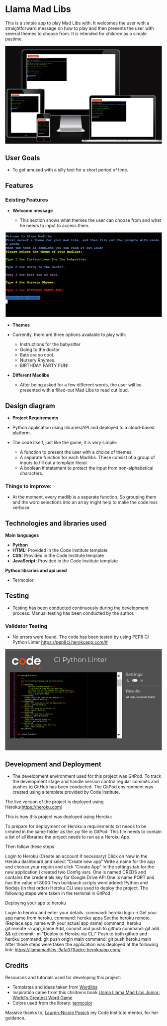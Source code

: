 #  Llama Mad Libs

This is a simple app to play Mad Libs with. It welcomes the user with a straightforward message on how to play and then presents the user with several themes to choose from. It is intended for children as a simple pastime.

![Responsive Mockup](assets/readme-screenshots/responsive-mockup.png)

## User Goals 

 - To get amused with a silly text for a short period of time.


## Features 

### Existing Features

- __Welcome message__

  - This section shows what  themes the user can choose from and what he needs to input to access them.

![main](assets/readme-screenshots/play-game.png)

- __Themes__

 - Currently, there are three options available to play with: 
   - Instructions for the babysitter
   - Going to the doctor
   - Bats are so cool.
   - Nursery Rhymes.
   - BIRTHDAY PARTY FUN!

- __Different Madlibs__

  - After being asked for a few different words, the user will be presented with a filled-out Mad Libs to read out loud.

## Design diagram 

- __Project Requirements__

 - Python application using libraries/API and deployed to a cloud-based platform.
 - The code itself, just like the game, it is very simple:
   - A function to present the user with a choice of themes. 
   - A separate function for each Madlibs. These consist of a group of inputs to fill out a template literal.
   - A boolean if statement to protect the input from non-alphabetical characters.


### Things to improve:

- At the moment,  every madlib is a separate function. So grouping them  and the word selections into an array might help to make the code less verbose.


## Technologies and libraries used

__Main languages__

- __Python__
-  __HTML:__ Provided in the Code Institute template
-  __CSS:__ Provided in the Code Institute template
-  __JavaScript:__ Provided in the Code Institute template

__Python libraries and api used__

-  Termcolor

## Testing 

- Testing has been conducted continuously during the development process. Manual testing has been conducted by the author.

### Validator Testing 

  - No errors were found. The code has been tested by using PEP8 CI Python Linter https://pep8ci.herokuapp.com/#

![pep8](assets/readme-screenshots/pep8.png)

## Development and Deployment
 
- The development environment used for this project was GitPod. To track the development stage and handle version control regular commits and pushes to GitHub has been conducted. The GitPod environment was created using a template provided by Code Institute.

The live version of the project is deployed using Heroku(https://heroku.com)

This is how this project was deployed using Heroku:

To prepare for deployment on Heroku a requirements.txt needs to be created in the same folder as the .py file in GitPod. This file needs to contain a list of all libraries the project needs to run as a Heroku App.

Then follow these steps:

Login to Heroku (Create an account if necessary)
Click on New in the Heroku dashboard and select ”Create new app”
Write a name for the app and choose your region and click ”Create App”
In the settings tab for the new application I created two Config vars.
One is named CREDS and contains the credentials key for Google Drive API
One is name PORT and has the value of 8000
Two buildpack scripts were added: Python and Nodejs (in that order)
Heroku CLI was used to deploy the project. The following steps were taken in the terminal in GitPod

Deploying your app to heroku

Login to heroku and enter your details.
command: heroku login -i
Get your app name from heroku.
command: heroku apps
Set the heroku remote. (Replace app_name with your actual app name)
command: heroku git:remote -a app_name
Add, commit and push to github
command: git add . && git commit -m "Deploy to Heroku via CLI"
Push to both github and heroku
command: git push origin main
command: git push heroku main
After those steps were taken the application was deployed at the following link: https://llamamadlibs-9afa07ffadcc.herokuapp.com/

## Credits 

Resources and tutorials used for developing this project:
- Templates and ideas taken from [Wordlibs](https://www.thewordfinder.com/wordlibs/)
-  Inspiration came from this childrens book [Llama Llama Mad Libs Junior: World's Greatest Word Game](https://www.amazon.com/Llama-Mad-Libs-Junior/dp/1524790346)
- Colors used from the library: [termcolor ](https://pypi.org/project/termcolor/#description)

Massive thanks to, [Lauren-Nicole Popich](https://www.linkedin.com/in/lauren-nicole-popich-1ab87539/) my Code Institute mentor, for her guidance.
